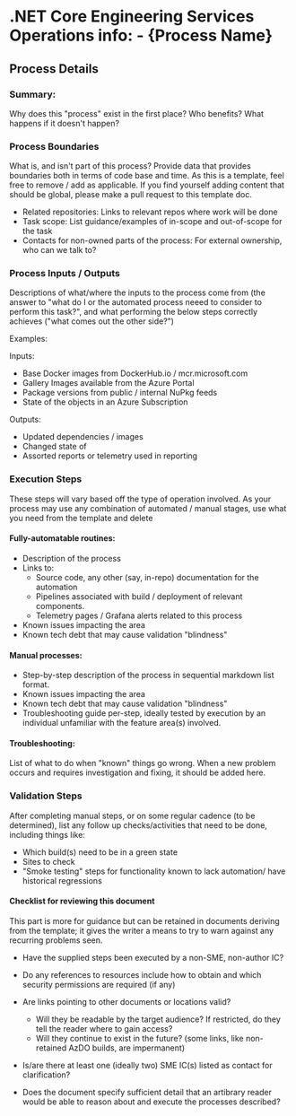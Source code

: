# .NET Core Engineering Services Operations info: - {Process Name}

## Process Details

### Summary: 
Why does this "process" exist in the first place? Who benefits? What happens if it doesn't happen?

### Process Boundaries

What is, and isn't part of this process? Provide data that provides boundaries both in terms of code base and time. As this is a template, feel free to remove / add as applicable.  If you find yourself adding content that should be global, please make a pull request to this template doc.

- Related repositories: Links to relevant repos where work will be done
- Task scope:  List guidance/examples of in-scope and out-of-scope for the task
- Contacts for non-owned parts of the process: For external ownership, who can we talk to?

### Process Inputs / Outputs

Descriptions of what/where the inputs to the process come from (the answer to "what do I or the automated process neeed to consider to perform this task?", and what performing the below steps correctly achieves ("what comes out the other side?")

Examples:

Inputs:
- Base Docker images from DockerHub.io / mcr.microsoft.com
- Gallery Images available from the Azure Portal
- Package versions from public / internal NuPkg feeds
- State of the objects in an Azure Subscription

Outputs:
- Updated dependencies / images
- Changed state of
- Assorted reports or telemetry used in reporting 

### Execution Steps

These steps will vary based off the type of operation involved.  As your process may use any combination of automated / manual stages, use what you need from the template and delete 

#### Fully-automatable routines:
- Description of the process
- Links to:
  - Source code, any other (say, in-repo) documentation for the automation
  - Pipelines associated with build / deployment  of relevant components.
  - Telemetry pages / Grafana alerts related to this process
- Known issues impacting the area
- Known tech debt that may cause validation "blindness"

#### Manual processes:
- Step-by-step description of the process in sequential markdown list format.
- Known issues impacting the area
- Known tech debt that may cause validation "blindness"
- Troubleshooting guide per-step, ideally tested by execution by an individual unfamiliar with the feature area(s) involved.


#### Troubleshooting:

List of what to do when "known" things go wrong.  When a new problem occurs and requires investigation and fixing, it should be added here.


### Validation Steps

After completing manual steps, or on some regular cadence (to be determined), list any follow up checks/activities that need to be done, including things like:

- Which build(s) need to be in a green state
- Sites to check
- "Smoke testing" steps for functionality known to lack automation/ have historical regressions

#### Checklist for reviewing this document

This part is more for guidance but can be retained in documents deriving from the template; it gives the writer a means to try to warn against any recurring problems seen.

- Have the supplied steps been executed by a non-SME, non-author IC?

- Do any references to resources include how to obtain and which security permissions are required (if any)

- Are links pointing to other documents or locations valid?
  - Will they be readable by the target audience?  If restricted, do they tell the reader where to gain access?
  - Will they continue to exist in the future? (some links, like non-retained AzDO builds, are impermanent)

- Is/are there at least one (ideally two) SME IC(s) listed as contact for clarification?

- Does the document specify sufficient detail that an artibrary reader would be able to reason about and execute the processes described?